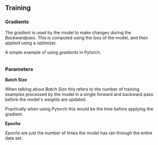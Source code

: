 

## Training

### Gradients

The gradient is used by the model to make changes during the *Backwardpass*. This is computed using the loss of the model, and then applied using a optimizer.

A simple example of using *gradients* in Pytorch.

``` python

```


### Parameters

**Batch Size**

When talking about *Batch Size* this refers to the number of training examples processed by the model in a single forward and backward pass before the model's weights are updated.

Practically when using Pytorch this would be the time before applying the gradient.


**Epochs**

*Epochs* are just the number of times the model has ran through the entire data set.
